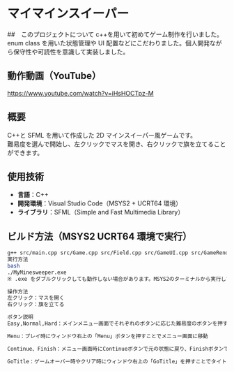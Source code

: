 # マイマインスイーパー

##　このプロジェクトについて
c++を用いて初めてゲーム制作を行いました。enum class を用いた状態管理や UI 配置などにこだわりました。個人開発ながら保守性や可読性を意識して実装しました。

## 動作動画（YouTube）

https://www.youtube.com/watch?v=iHsHOCTpz-M

## 概要

C++と SFML を用いて作成した 2D マインスイーパー風ゲームです。  
難易度を選んで開始し、左クリックでマスを開き、右クリックで旗を立てることができます。

## 使用技術

- **言語**：C++
- **開発環境**：Visual Studio Code（MSYS2 + UCRT64 環境）
- **ライブラリ**：SFML（Simple and Fast Multimedia Library）

## ビルド方法（MSYS2 UCRT64 環境で実行）

```bash
g++ src/main.cpp src/Game.cpp src/Field.cpp src/GameUI.cpp src/GameRenderer.cpp -o MyMinesweeper -lsfml-graphics -lsfml-window -lsfml-system
実行方法
bash
./MyMinesweeper.exe
※ .exe をダブルクリックしても動作しない場合があります。MSYS2のターミナルから実行してください。

操作方法
左クリック：マスを開く
右クリック：旗を立てる

ボタン説明
Easy,Normal,Hard：メインメニュー画面でそれぞれのボタンに応じた難易度のボタンを押すことでゲーム開始

Menu：プレイ時にウィンドウ右上の「Menu」ボタンを押すことでメニュー画面に移動

Continue、Finish：メニュー画面時にContinueボタンで元の状態に戻り、Finishボタンでメインメニュー画面に移動

GoTitle：ゲームオーバー時やクリア時にウィンドウ右上の「GoTitle」を押すことでタイトル画面に移動

```
